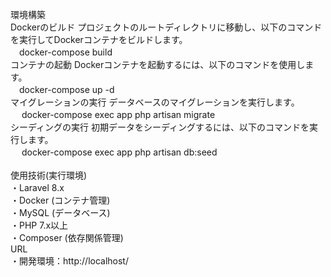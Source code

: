 環境構築<br>
Dockerのビルド プロジェクトのルートディレクトリに移動し、以下のコマンドを実行してDockerコンテナをビルドします。<br>
    　docker-compose build<br>
コンテナの起動 Dockerコンテナを起動するには、以下のコマンドを使用します。<br>
    　docker-compose up -d<br>
マイグレーションの実行 データベースのマイグレーションを実行します。<br>
   　 docker-compose exec app php artisan migrate<br>
シーディングの実行 初期データをシーディングするには、以下のコマンドを実行します。<br>
   　 docker-compose exec app php artisan db:seed<br><br>
使用技術(実行環境)<br>
・Laravel 8.x<br>
・Docker (コンテナ管理)<br>
・MySQL (データベース)<br>
・PHP 7.x以上<br>
・Composer (依存関係管理)<br>
URL<br>
・開発環境：http://localhost/<br>
